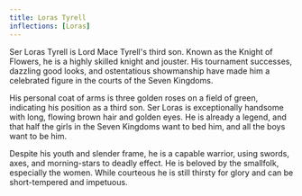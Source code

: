 ```yaml
---
title: Loras Tyrell
inflections: [Loras]
---
```


Ser Loras Tyrell is Lord Mace Tyrell's third son. Known as the Knight of Flowers, he is a highly skilled knight and jouster. His tournament successes, dazzling good looks, and ostentatious showmanship have made him a celebrated figure in the courts of the Seven Kingdoms.

His personal coat of arms is three golden roses on a field of green, indicating his position as a third son. Ser Loras is exceptionally handsome with long, flowing brown hair and golden eyes. He is already a legend, and that half the girls in the Seven Kingdoms want to bed him, and all the boys want to be him.

Despite his youth and slender frame, he is a capable warrior, using swords, axes, and morning-stars to deadly effect. He is beloved by the smallfolk, especially the women. While courteous he is still thirsty for glory and can be short-tempered and impetuous. 


